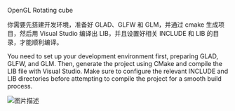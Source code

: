 OpenGL Rotating cube

你需要先搭建开发环境，准备好 GLAD、GLFW 和 GLM，并通过 cmake 生成项目，然后用 Visual Studio 编译出 LIB，并且设置好相关 INCLUDE 和 LIB 的目录，才能顺利编译。

You need to set up your development environment first, preparing GLAD, GLFW, and GLM. Then, generate the project using CMake and compile the LIB file with Visual Studio. Make sure to configure the relevant INCLUDE and LIB directories before attempting to compile the project for a smooth build process.

![图片描述](https://github.com/inulloo/OpenGL-Rotating-Cube-Simple/blob/main/demo.png)

